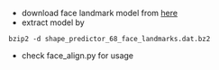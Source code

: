 * download face landmark model from [here](http://dlib.net/files/shape_predictor_68_face_landmarks.dat.bz2)
* extract model by 
```
bzip2 -d shape_predictor_68_face_landmarks.dat.bz2
```
* check face_align.py for usage

